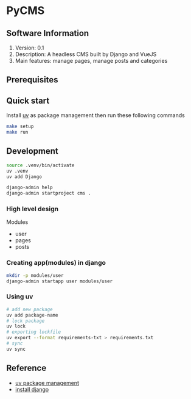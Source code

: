 # PyCMS

## Software Information

1. Version: 0.1
2. Description: A headless CMS built by Django and VueJS
3. Main features: manage pages, manage posts and categories

## Prerequisites

## Quick start

Install [uv](https://docs.astral.sh/uv/getting-started/installation/) as package management then run these following commands

```sh
make setup
make run
```

## Development

```sh
source .venv/bin/activate
uv .venv
uv add Django

django-admin help
django-admin startproject cms .
```

### High level design

Modules

- user
- pages
- posts

### Creating app(modules) in django

```sh
mkdir -p modules/user
django-admin startapp user modules/user
```

### Using uv

```sh
# add new package
uv add package-name
# lock package
uv lock
# exporting lockfile
uv export --format requirements-txt > requirements.txt
# sync
uv sync
```

## Reference

- [uv package management](https://docs.astral.sh/uv/getting-started/installation/)
- [install django](https://docs.djangoproject.com/en/5.1/topics/install/#installing-official-release)
